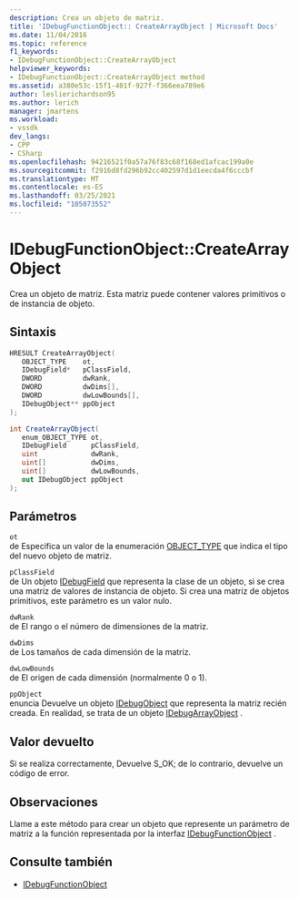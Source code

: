 ```yaml
---
description: Crea un objeto de matriz.
title: 'IDebugFunctionObject:: CreateArrayObject | Microsoft Docs'
ms.date: 11/04/2016
ms.topic: reference
f1_keywords:
- IDebugFunctionObject::CreateArrayObject
helpviewer_keywords:
- IDebugFunctionObject::CreateArrayObject method
ms.assetid: a380e53c-15f1-401f-927f-f366eea789e6
author: leslierichardson95
ms.author: lerich
manager: jmartens
ms.workload:
- vssdk
dev_langs:
- CPP
- CSharp
ms.openlocfilehash: 94216521f0a57a76f83c68f168ed1afcac199a0e
ms.sourcegitcommit: f2916d8fd296b92cc402597d1d1eecda4f6cccbf
ms.translationtype: MT
ms.contentlocale: es-ES
ms.lasthandoff: 03/25/2021
ms.locfileid: "105073552"
---
```

# <a name="idebugfunctionobjectcreatearrayobject"></a>IDebugFunctionObject::CreateArrayObject
Crea un objeto de matriz. Esta matriz puede contener valores primitivos o de instancia de objeto.

## <a name="syntax"></a>Sintaxis

```cpp
HRESULT CreateArrayObject( 
   OBJECT_TYPE    ot,
   IDebugField*   pClassField,
   DWORD          dwRank,
   DWORD          dwDims[],
   DWORD          dwLowBounds[],
   IDebugObject** ppObject
);
```

```csharp
int CreateArrayObject(
   enum_OBJECT_TYPE ot,
   IDebugField      pClassField,
   uint             dwRank,
   uint[]           dwDims,
   uint[]           dwLowBounds,
   out IDebugObject ppObject
);
```

## <a name="parameters"></a>Parámetros
`ot`\
de Especifica un valor de la enumeración [OBJECT_TYPE](../../../extensibility/debugger/reference/object-type.md) que indica el tipo del nuevo objeto de matriz.

`pClassField`\
de Un objeto [IDebugField](../../../extensibility/debugger/reference/idebugfield.md) que representa la clase de un objeto, si se crea una matriz de valores de instancia de objeto. Si crea una matriz de objetos primitivos, este parámetro es un valor nulo.

`dwRank`\
de El rango o el número de dimensiones de la matriz.

`dwDims`\
de Los tamaños de cada dimensión de la matriz.

`dwLowBounds`\
de El origen de cada dimensión (normalmente 0 o 1).

`ppObject`\
enuncia Devuelve un objeto [IDebugObject](../../../extensibility/debugger/reference/idebugobject.md) que representa la matriz recién creada. En realidad, se trata de un objeto [IDebugArrayObject](../../../extensibility/debugger/reference/idebugarrayobject.md) .

## <a name="return-value"></a>Valor devuelto
 Si se realiza correctamente, Devuelve S_OK; de lo contrario, devuelve un código de error.

## <a name="remarks"></a>Observaciones
 Llame a este método para crear un objeto que represente un parámetro de matriz a la función representada por la interfaz [IDebugFunctionObject](../../../extensibility/debugger/reference/idebugfunctionobject.md) .

## <a name="see-also"></a>Consulte también
- [IDebugFunctionObject](../../../extensibility/debugger/reference/idebugfunctionobject.md)
